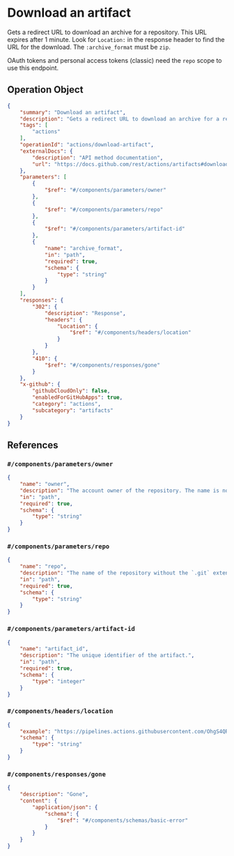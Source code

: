 # Download an artifact

Gets a redirect URL to download an archive for a repository. This URL expires after 1 minute. Look for `Location:` in
the response header to find the URL for the download. The `:archive_format` must be `zip`.

OAuth tokens and personal access tokens (classic) need the `repo` scope to use this endpoint.

## Operation Object

```json
{
    "summary": "Download an artifact",
    "description": "Gets a redirect URL to download an archive for a repository. This URL expires after 1 minute. Look for `Location:` in\nthe response header to find the URL for the download. The `:archive_format` must be `zip`.\n\nOAuth tokens and personal access tokens (classic) need the `repo` scope to use this endpoint.",
    "tags": [
        "actions"
    ],
    "operationId": "actions/download-artifact",
    "externalDocs": {
        "description": "API method documentation",
        "url": "https://docs.github.com/rest/actions/artifacts#download-an-artifact"
    },
    "parameters": [
        {
            "$ref": "#/components/parameters/owner"
        },
        {
            "$ref": "#/components/parameters/repo"
        },
        {
            "$ref": "#/components/parameters/artifact-id"
        },
        {
            "name": "archive_format",
            "in": "path",
            "required": true,
            "schema": {
                "type": "string"
            }
        }
    ],
    "responses": {
        "302": {
            "description": "Response",
            "headers": {
                "Location": {
                    "$ref": "#/components/headers/location"
                }
            }
        },
        "410": {
            "$ref": "#/components/responses/gone"
        }
    },
    "x-github": {
        "githubCloudOnly": false,
        "enabledForGitHubApps": true,
        "category": "actions",
        "subcategory": "artifacts"
    }
}
```

## References

### `#/components/parameters/owner`

```json
{
    "name": "owner",
    "description": "The account owner of the repository. The name is not case sensitive.",
    "in": "path",
    "required": true,
    "schema": {
        "type": "string"
    }
}
```

### `#/components/parameters/repo`

```json
{
    "name": "repo",
    "description": "The name of the repository without the `.git` extension. The name is not case sensitive.",
    "in": "path",
    "required": true,
    "schema": {
        "type": "string"
    }
}
```

### `#/components/parameters/artifact-id`

```json
{
    "name": "artifact_id",
    "description": "The unique identifier of the artifact.",
    "in": "path",
    "required": true,
    "schema": {
        "type": "integer"
    }
}
```

### `#/components/headers/location`

```json
{
    "example": "https://pipelines.actions.githubusercontent.com/OhgS4QRKqmgx7bKC27GKU83jnQjyeqG8oIMTge8eqtheppcmw8/_apis/pipelines/1/runs/176/signedlogcontent?urlExpires=2020-01-24T18%3A10%3A31.5729946Z&urlSigningMethod=HMACV1&urlSignature=agG73JakPYkHrh06seAkvmH7rBR4Ji4c2%2B6a2ejYh3E%3D",
    "schema": {
        "type": "string"
    }
}
```

### `#/components/responses/gone`

```json
{
    "description": "Gone",
    "content": {
        "application/json": {
            "schema": {
                "$ref": "#/components/schemas/basic-error"
            }
        }
    }
}
```